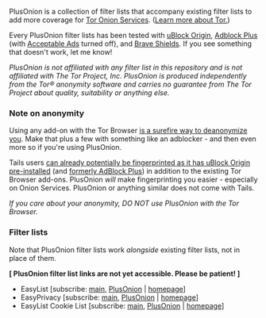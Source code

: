 PlusOnion is a collection of filter lists that accompany existing filter lists to add more coverage for [Tor Onion Services](https://support.torproject.org/onionservices/onionservices-2/). ([Learn more about Tor.](https://www.torproject.org/about/history/))

Every PlusOnion filter lists has been tested with [uBlock Origin](https://github.com/gorhill/uBlock), [Adblock Plus](https://adblockplus.org) (with [Acceptable Ads](https://acceptableads.org/) turned off), and [Brave Shields](https://brave.com/shields/). If you see something that doesn't work, let me know!

*PlusOnion is not affiliated with any filter list in this repository and is not affiliated with The Tor Project, Inc. PlusOnion is produced independently from the Tor® anonymity software and carries no guarantee from The Tor Project about quality, suitability or anything else.*

### Note on anonymity
Using any add-on with the Tor Browser [is a surefire way to deanonymize you](https://support.torproject.org/tbb/tbb-14/). Make that plus a few with something like an adblocker - and then even more so if you're using PlusOnion.

Tails users [can already potentially be fingerprinted as it has uBlock Origin pre-installed](https://tails.net/doc/anonymous_internet/Tor_Browser/index.en.html#fingerprint) (and [formerly AdBlock Plus](https://tails.net/news/version_2.10/#index2h2)) in addition to the existing Tor Browser add-ons. PlusOnion *will* make fingerprinting you easier - especially on Onion Services. PlusOnion or anything similar does not come with Tails.

*If you care about your anonymity, DO NOT use PlusOnion with the Tor Browser.*

### Filter lists
Note that PlusOnion filter lists work *alongside* existing filter lists, not in place of them. 

**[ PlusOnion filter list links are not yet accessible. Please be patient! ]**

* EasyList [subscribe: [main](abp:subscribe?location=https://easylist.to/easylist/easylist.txt&title=EasyList), [PlusOnion](abp:subscribe/?location=about:blank&title=PlusOnion%20for%20EasyList) | [homepage](https://easylist.to)]
* EasyPrivacy [subscribe: [main](abp:subscribe?location=https://easylist.to/easylist/easyprivacy.txt&title=EasyPrivacy&requiresLocation=https://easylist.to/easylist/easylist.txt&requiresTitle=EasyList), [PlusOnion](abp:subscribe/?location=about:blank&title=PlusOnion%20for%20EasyPrivacy&requiresLocation=about:blank&requiresTitle=PlusOnion%20for%20EasyList) | [homepage](https://easylist.to)]
* EasyList Cookie List [subscribe: [main](abp:subscribe/?location=https://secure.fanboy.co.nz/fanboy-cookiemonster.txt&title=EasyList%20Cookie%20List), [PlusOnion](abp:subscribe/?location=about:blank&title=PlusOnion%20for%20EasyList%20Cookie%20List) | [homepage](https://easylist.to)]